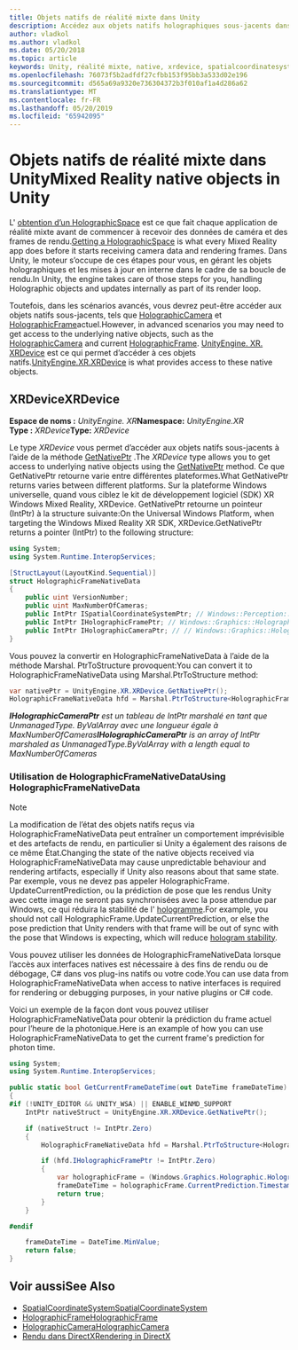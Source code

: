 ```yaml
---
title: Objets natifs de réalité mixte dans Unity
description: Accédez aux objets natifs holographiques sous-jacents dans Unity.
author: vladkol
ms.author: vladkol
ms.date: 05/20/2018
ms.topic: article
keywords: Unity, réalité mixte, native, xrdevice, spatialcoordinatesystem, holographicframe, holographiccamera, ispatialcoordinatesystem, iholographicframe, iholographiccamera, getnativeptr
ms.openlocfilehash: 76073f5b2adfdf27cfbb153f95bb3a533d02e196
ms.sourcegitcommit: d565a69a9320e736304372b3f010af1a4d286a62
ms.translationtype: MT
ms.contentlocale: fr-FR
ms.lasthandoff: 05/20/2019
ms.locfileid: "65942095"
---
```

# <a name="mixed-reality-native-objects-in-unity"></a><span data-ttu-id="3063f-104">Objets natifs de réalité mixte dans Unity</span><span class="sxs-lookup"><span data-stu-id="3063f-104">Mixed Reality native objects in Unity</span></span>

<span data-ttu-id="3063f-105">L' [obtention d’un HolographicSpace](getting-a-holographicspace.md) est ce que fait chaque application de réalité mixte avant de commencer à recevoir des données de caméra et des frames de rendu.</span><span class="sxs-lookup"><span data-stu-id="3063f-105">[Getting a HolographicSpace](getting-a-holographicspace.md) is what every Mixed Reality app does before it starts receiving camera data and rendering frames.</span></span> <span data-ttu-id="3063f-106">Dans Unity, le moteur s’occupe de ces étapes pour vous, en gérant les objets holographiques et les mises à jour en interne dans le cadre de sa boucle de rendu.</span><span class="sxs-lookup"><span data-stu-id="3063f-106">In Unity, the engine takes care of those steps for you, handling Holographic objects and updates internally as part of its render loop.</span></span>

<span data-ttu-id="3063f-107">Toutefois, dans les scénarios avancés, vous devrez peut-être accéder aux objets natifs sous-jacents, tels que <a href="https://docs.microsoft.com/uwp/api/windows.graphics.holographic.holographiccamera" target="_blank">HolographicCamera</a> et <a href="https://docs.microsoft.com/uwp/api/windows.graphics.holographic.holographicframe" target="_blank">HolographicFrame</a>actuel.</span><span class="sxs-lookup"><span data-stu-id="3063f-107">However, in advanced scenarios you may need to get access to the underlying native objects, such as the <a href="https://docs.microsoft.com/uwp/api/windows.graphics.holographic.holographiccamera" target="_blank">HolographicCamera</a> and current <a href="https://docs.microsoft.com/uwp/api/windows.graphics.holographic.holographicframe" target="_blank">HolographicFrame</a>.</span></span> <span data-ttu-id="3063f-108"><a href="https://docs.unity3d.com/ScriptReference/XR.XRDevice.html" target="_blank">UnityEngine. XR. XRDevice</a> est ce qui permet d’accéder à ces objets natifs.</span><span class="sxs-lookup"><span data-stu-id="3063f-108"><a href="https://docs.unity3d.com/ScriptReference/XR.XRDevice.html" target="_blank">UnityEngine.XR.XRDevice</a> is what provides access to these native objects.</span></span>

## <a name="xrdevice"></a><span data-ttu-id="3063f-109">XRDevice</span><span class="sxs-lookup"><span data-stu-id="3063f-109">XRDevice</span></span> 

<span data-ttu-id="3063f-110">**Espace de noms :** *UnityEngine. XR*</span><span class="sxs-lookup"><span data-stu-id="3063f-110">**Namespace:** *UnityEngine.XR*</span></span><br>
<span data-ttu-id="3063f-111">**Type :** *XRDevice*</span><span class="sxs-lookup"><span data-stu-id="3063f-111">**Type:** *XRDevice*</span></span>

<span data-ttu-id="3063f-112">Le type *XRDevice* vous permet d’accéder aux objets natifs sous-jacents à l’aide de la méthode <a href="https://docs.unity3d.com/ScriptReference/XR.XRDevice.GetNativePtr.html" target="_blank">GetNativePtr</a> .</span><span class="sxs-lookup"><span data-stu-id="3063f-112">The *XRDevice* type allows you to get access to underlying native objects using the <a href="https://docs.unity3d.com/ScriptReference/XR.XRDevice.GetNativePtr.html" target="_blank">GetNativePtr</a> method.</span></span> <span data-ttu-id="3063f-113">Ce que GetNativePtr retourne varie entre différentes plateformes.</span><span class="sxs-lookup"><span data-stu-id="3063f-113">What GetNativePtr returns varies between different platforms.</span></span> <span data-ttu-id="3063f-114">Sur la plateforme Windows universelle, quand vous ciblez le kit de développement logiciel (SDK) XR Windows Mixed Reality, XRDevice. GetNativePtr retourne un pointeur (IntPtr) à la structure suivante:</span><span class="sxs-lookup"><span data-stu-id="3063f-114">On the Universal Windows Platform, when targeting the Windows Mixed Reality XR SDK, XRDevice.GetNativePtr returns a pointer (IntPtr) to the following structure:</span></span> 

```cs
using System;
using System.Runtime.InteropServices;

[StructLayout(LayoutKind.Sequential)]
struct HolographicFrameNativeData
{
    public uint VersionNumber;
    public uint MaxNumberOfCameras;
    public IntPtr ISpatialCoordinateSystemPtr; // Windows::Perception::Spatial::ISpatialCoordinateSystem
    public IntPtr IHolographicFramePtr; // Windows::Graphics::Holographic::IHolographicFrame 
    public IntPtr IHolographicCameraPtr; // // Windows::Graphics::Holographic::IHolographicCamera
}
```
<span data-ttu-id="3063f-115">Vous pouvez la convertir en HolographicFrameNativeData à l’aide de la méthode Marshal. PtrToStructure provoquent:</span><span class="sxs-lookup"><span data-stu-id="3063f-115">You can convert it to HolographicFrameNativeData using Marshal.PtrToStructure method:</span></span>
```cs
var nativePtr = UnityEngine.XR.XRDevice.GetNativePtr();
HolographicFrameNativeData hfd = Marshal.PtrToStructure<HolographicFrameNativeData>(nativePtr);
```
<span data-ttu-id="3063f-116">***IHolographicCameraPtr** est un tableau de IntPtr marshalé en tant que UnmanagedType. ByValArray avec une longueur égale à MaxNumberOfCameras*</span><span class="sxs-lookup"><span data-stu-id="3063f-116">***IHolographicCameraPtr** is an array of IntPtr marshaled as UnmanagedType.ByValArray with a length equal to MaxNumberOfCameras*</span></span> 


### <a name="using-holographicframenativedata"></a><span data-ttu-id="3063f-117">Utilisation de HolographicFrameNativeData</span><span class="sxs-lookup"><span data-stu-id="3063f-117">Using HolographicFrameNativeData</span></span>

> [!NOTE]
> <span data-ttu-id="3063f-118">La modification de l’état des objets natifs reçus via HolographicFrameNativeData peut entraîner un comportement imprévisible et des artefacts de rendu, en particulier si Unity a également des raisons de ce même État.</span><span class="sxs-lookup"><span data-stu-id="3063f-118">Changing the state of the native objects received via HolographicFrameNativeData may cause unpredictable behaviour and rendering artifacts, especially if Unity also reasons about that same state.</span></span>  <span data-ttu-id="3063f-119">Par exemple, vous ne devez pas appeler HolographicFrame. UpdateCurrentPrediction, ou la prédiction de pose que les rendus Unity avec cette image ne seront pas synchronisées avec la pose attendue par Windows, ce qui réduira la stabilité de l' [hologramme](hologram-stability.md).</span><span class="sxs-lookup"><span data-stu-id="3063f-119">For example, you should not call HolographicFrame.UpdateCurrentPrediction, or else the pose prediction that Unity renders with that frame will be out of sync with the pose that Windows is expecting, which will reduce [hologram stability](hologram-stability.md).</span></span>

<span data-ttu-id="3063f-120">Vous pouvez utiliser les données de HolographicFrameNativeData lorsque l’accès aux interfaces natives est nécessaire à des fins de rendu ou de débogage, C# dans vos plug-ins natifs ou votre code.</span><span class="sxs-lookup"><span data-stu-id="3063f-120">You can use data from HolographicFrameNativeData when access to native interfaces is required for rendering or debugging purposes, in your native plugins or C# code.</span></span> 

<span data-ttu-id="3063f-121">Voici un exemple de la façon dont vous pouvez utiliser HolographicFrameNativeData pour obtenir la prédiction du frame actuel pour l’heure de la photonique.</span><span class="sxs-lookup"><span data-stu-id="3063f-121">Here is an example of how you can use HolographicFrameNativeData to get the current frame's prediction for photon time.</span></span> 
```cs
using System;
using System.Runtime.InteropServices;

public static bool GetCurrentFrameDateTime(out DateTime frameDateTime)
{
#if (!UNITY_EDITOR && UNITY_WSA) || ENABLE_WINMD_SUPPORT
    IntPtr nativeStruct = UnityEngine.XR.XRDevice.GetNativePtr();

    if (nativeStruct != IntPtr.Zero)
    {
        HolographicFrameNativeData hfd = Marshal.PtrToStructure<HolographicFrameNativeData>(nativeStruct);

        if (hfd.IHolographicFramePtr != IntPtr.Zero)
        {
            var holographicFrame = (Windows.Graphics.Holographic.HolographicFrame)Marshal.GetObjectForIUnknown(hfd.IHolographicFramePtr);
            frameDateTime = holographicFrame.CurrentPrediction.Timestamp.TargetTime.DateTime;
            return true;
        }
    }

#endif

    frameDateTime = DateTime.MinValue;
    return false;
}

```

## <a name="see-also"></a><span data-ttu-id="3063f-122">Voir aussi</span><span class="sxs-lookup"><span data-stu-id="3063f-122">See Also</span></span>
* <span data-ttu-id="3063f-123"><a href="https://docs.microsoft.com/uwp/api/windows.perception.spatial.spatialcoordinatesystem" target="_blank">SpatialCoordinateSystem</a></span><span class="sxs-lookup"><span data-stu-id="3063f-123"><a href="https://docs.microsoft.com/uwp/api/windows.perception.spatial.spatialcoordinatesystem" target="_blank">SpatialCoordinateSystem</a></span></span>
* <span data-ttu-id="3063f-124"><a href="https://docs.microsoft.com/uwp/api/windows.graphics.holographic.holographicframe" target="_blank">HolographicFrame</a></span><span class="sxs-lookup"><span data-stu-id="3063f-124"><a href="https://docs.microsoft.com/uwp/api/windows.graphics.holographic.holographicframe" target="_blank">HolographicFrame</a></span></span>
* <span data-ttu-id="3063f-125"><a href="https://docs.microsoft.com/uwp/api/windows.graphics.holographic.holographiccamera" target="_blank">HolographicCamera</a></span><span class="sxs-lookup"><span data-stu-id="3063f-125"><a href="https://docs.microsoft.com/uwp/api/windows.graphics.holographic.holographiccamera" target="_blank">HolographicCamera</a></span></span>
* [<span data-ttu-id="3063f-126">Rendu dans DirectX</span><span class="sxs-lookup"><span data-stu-id="3063f-126">Rendering in DirectX</span></span>](rendering-in-directx.md)

